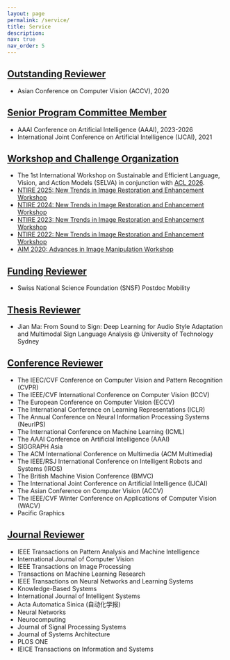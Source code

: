 ```yaml
---
layout: page
permalink: /service/
title: Service
description: 
nav: true
nav_order: 5
---
```


[//]: # (For now, this page is assumed to be a static description of your courses. You can convert it to a collection similar to `_projects/` so that you can have a dedicated page for each course.)

[//]: # ()
[//]: # (Organize your courses by years, topics, or universities, however you like!)


## [Outstanding Reviewer](#outstanding-reviewer)
- Asian Conference on Computer Vision (ACCV), 2020

## [Senior Program Committee Member](#senior-program-committee-member)
- AAAI Conference on Artificial Intelligence (AAAI), 2023-2026
- International Joint Conference on Artificial Intelligence (IJCAI), 2021

## [Workshop and Challenge Organization](#workshop-and-challenge-organization)
- The 1st International Workshop on Sustainable and Efficient Language, Vision, and Action Models (SELVA) in conjunction with [ACL 2026](https://2026.aclweb.org/).
- <a href= "https://cvlai.net/ntire/2025/" target="_blank"> NTIRE 2025: New Trends in Image Restoration and Enhancement Workshop</a>
- <a href= "https://cvlai.net/ntire/2024/" target="_blank"> NTIRE 2024: New Trends in Image Restoration and Enhancement Workshop</a>
- <a href= "https://cvlai.net/ntire/2023/" target="_blank"> NTIRE 2023: New Trends in Image Restoration and Enhancement Workshop</a>
- <a href= "https://data.vision.ee.ethz.ch/cvl/ntire22/" target="_blank"> NTIRE 2022: New Trends in Image Restoration and Enhancement Workshop</a>
- <a href= "https://data.vision.ee.ethz.ch/cvl/aim20/" target="_blank"> AIM 2020: Advances in Image Manipulation Workshop</a>

## [Funding Reviewer](#funding-reviewer)
- Swiss National Science Foundation (SNSF) Postdoc Mobility

## [Thesis Reviewer](#thesis-reviewer)
- Jian Ma: From Sound to Sign: Deep Learning  for Audio Style Adaptation and Multimodal Sign Language Analysis @ University of Technology Sydney

## [Conference Reviewer](#conference-reviewer)
- The IEEC/CVF Conference on Computer Vision and Pattern Recognition (CVPR)
- The IEEE/CVF International Conference on Computer Vision (ICCV)
- The European Conference on Computer Vision (ECCV)
- The International Conference on Learning Representations (ICLR)
- The Annual Conference on Neural Information Processing Systems (NeurIPS)
- The International Conference on Machine Learning (ICML)
- The AAAI Conference on Artificial Intelligence (AAAI)
- SIGGRAPH Asia
- The ACM International Conference on Multimedia (ACM Multimedia)
- The IEEE/RSJ International Conference on Intelligent Robots and Systems (IROS)
- The British Machine Vision Conference (BMVC)
- The International Joint Conference on Artificial Intelligence (IJCAI)
- The Asian Conference on Computer Vision (ACCV)
- The IEEE/CVF Winter Conference on Applications of Computer Vision (WACV)
- Pacific Graphics

## [Journal Reviewer](#journal-reviewer)
- IEEE Transactions on Pattern Analysis and Machine Intelligence
- International Journal of Computer Vision
- IEEE Transactions on Image Processing
- Transactions on Machine Learning Research
- IEEE Transactions on Neural Networks and Learning Systems
- Knowledge-Based Systems
- International Journal of Intelligent Systems
- Acta Automatica Sinica (自动化学报)
- Neural Networks
- Neurocomputing
- Journal of Signal Processing Systems
- Journal of Systems Architecture
- PLOS ONE
- IEICE Transactions on Information and Systems